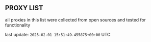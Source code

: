 ## PROXY LIST

all proxies in this list were collected from open sources and tested for functionality

last update: `2025-02-01 15:51:49.455875+00:00` UTC
